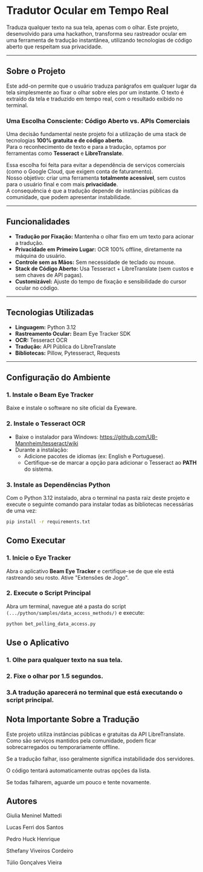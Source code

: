 # Tradutor Ocular em Tempo Real
Traduza qualquer texto na sua tela, apenas com o olhar. Este projeto, desenvolvido para uma hackathon, transforma seu rastreador ocular em uma ferramenta de tradução instantânea, utilizando tecnologias de código aberto que respeitam sua privacidade.

---

## Sobre o Projeto
Este add-on permite que o usuário traduza parágrafos em qualquer lugar da tela simplesmente ao fixar o olhar sobre eles por um instante. O texto é extraído da tela e traduzido em tempo real, com o resultado exibido no terminal.

### Uma Escolha Consciente: Código Aberto vs. APIs Comerciais
Uma decisão fundamental neste projeto foi a utilização de uma stack de tecnologias **100% gratuita e de código aberto**.  
Para o reconhecimento de texto e para a tradução, optamos por ferramentas como **Tesseract** e **LibreTranslate**.

Essa escolha foi feita para evitar a dependência de serviços comerciais (como o Google Cloud, que exigem conta de faturamento).  
Nosso objetivo: criar uma ferramenta **totalmente acessível**, sem custos para o usuário final e com mais **privacidade**.  
A consequência é que a tradução depende de instâncias públicas da comunidade, que podem apresentar instabilidade.

---

## Funcionalidades
- **Tradução por Fixação:** Mantenha o olhar fixo em um texto para acionar a tradução.  
- **Privacidade em Primeiro Lugar:** OCR 100% offline, diretamente na máquina do usuário.  
- **Controle sem as Mãos:** Sem necessidade de teclado ou mouse.  
- **Stack de Código Aberto:** Usa Tesseract + LibreTranslate (sem custos e sem chaves de API pagas).  
- **Customizável:** Ajuste do tempo de fixação e sensibilidade do cursor ocular no código.  

---

## Tecnologias Utilizadas
- **Linguagem:** Python 3.12  
- **Rastreamento Ocular:** Beam Eye Tracker SDK  
- **OCR:** Tesseract OCR  
- **Tradução:** API Pública do LibreTranslate  
- **Bibliotecas:** Pillow, Pytesseract, Requests  

---

## Configuração do Ambiente

### 1. Instale o Beam Eye Tracker
Baixe e instale o software no site oficial da Eyeware.

### 2. Instale o Tesseract OCR
- Baixe o instalador para Windows: https://github.com/UB-Mannheim/tesseract/wiki
- Durante a instalação:  
  - Adicione pacotes de idiomas (ex: English e Portuguese).  
  - Certifique-se de marcar a opção para adicionar o Tesseract ao **PATH** do sistema.  

### 3. Instale as Dependências Python
Com o Python 3.12 instalado, abra o terminal na pasta raiz deste projeto e execute o seguinte comando para instalar todas as bibliotecas necessárias de uma vez:

```bash
pip install -r requirements.txt
```
## Como Executar

### 1. Inicie o Eye Tracker
Abra o aplicativo **Beam Eye Tracker** e certifique-se de que ele está rastreando seu rosto. Ative "Extensões de Jogo".

### 2. Execute o Script Principal
Abra um terminal, navegue até a pasta do script  
`(.../python/samples/data_access_methods/)` e execute:

```bash
python bet_polling_data_access.py 
```

## Use o Aplicativo

### 1. Olhe para qualquer texto na sua tela.

### 2. Fixe o olhar por 1.5 segundos.

### 3.A tradução aparecerá no terminal que está executando o script principal.

## Nota Importante Sobre a Tradução

Este projeto utiliza instâncias públicas e gratuitas da API LibreTranslate.
Como são serviços mantidos pela comunidade, podem ficar sobrecarregados ou temporariamente offline.

Se a tradução falhar, isso geralmente significa instabilidade dos servidores.

O código tentará automaticamente outras opções da lista.

Se todas falharem, aguarde um pouco e tente novamente.

## Autores
Giulia Meninel Mattedi

Lucas Ferri dos Santos

Pedro Huck Henrique

Sthefany Viveiros Cordeiro

Túlio Gonçalves Vieira
